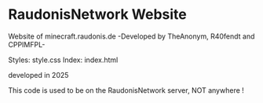 # RaudonisNetwork Website

Website of minecraft.raudonis.de
-Developed by TheAnonym, R40fendt and CPPIMFPL-

Styles: style.css
Index: index.html

developed in 2025

This code is used to be on the RaudonisNetwork server, NOT anywhere !
